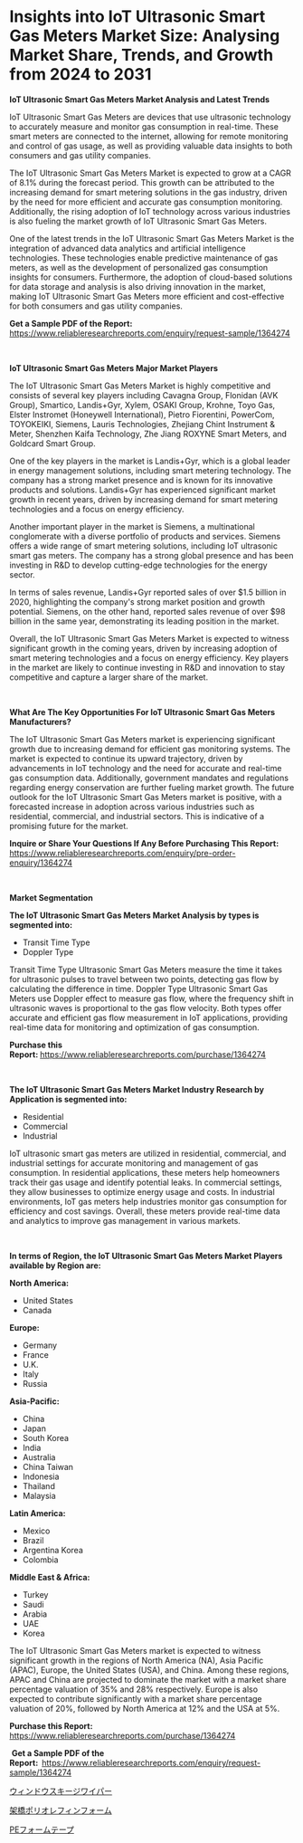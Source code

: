 <p><h1>Insights into IoT Ultrasonic Smart Gas Meters Market Size: Analysing Market Share, Trends, and Growth from 2024 to 2031</h1></p><p><strong>IoT Ultrasonic Smart Gas Meters Market Analysis and Latest Trends</strong></p>
<p><p>IoT Ultrasonic Smart Gas Meters are devices that use ultrasonic technology to accurately measure and monitor gas consumption in real-time. These smart meters are connected to the internet, allowing for remote monitoring and control of gas usage, as well as providing valuable data insights to both consumers and gas utility companies. </p><p>The IoT Ultrasonic Smart Gas Meters Market is expected to grow at a CAGR of 8.1% during the forecast period. This growth can be attributed to the increasing demand for smart metering solutions in the gas industry, driven by the need for more efficient and accurate gas consumption monitoring. Additionally, the rising adoption of IoT technology across various industries is also fueling the market growth of IoT Ultrasonic Smart Gas Meters.</p><p>One of the latest trends in the IoT Ultrasonic Smart Gas Meters Market is the integration of advanced data analytics and artificial intelligence technologies. These technologies enable predictive maintenance of gas meters, as well as the development of personalized gas consumption insights for consumers. Furthermore, the adoption of cloud-based solutions for data storage and analysis is also driving innovation in the market, making IoT Ultrasonic Smart Gas Meters more efficient and cost-effective for both consumers and gas utility companies.</p></p>
<p><strong>Get a Sample PDF of the Report:&nbsp;</strong> <a href="https://www.reliableresearchreports.com/enquiry/request-sample/1364274">https://www.reliableresearchreports.com/enquiry/request-sample/1364274</a></p>
<p>&nbsp;</p>
<p><strong>IoT Ultrasonic Smart Gas Meters Major Market Players</strong></p>
<p><p>The IoT Ultrasonic Smart Gas Meters Market is highly competitive and consists of several key players including Cavagna Group, Flonidan (AVK Group), Smartico, Landis+Gyr, Xylem, OSAKI Group, Krohne, Toyo Gas, Elster Instromet (Honeywell International), Pietro Fiorentini, PowerCom, TOYOKEIKI, Siemens, Lauris Technologies, Zhejiang Chint Instrument & Meter, Shenzhen Kaifa Technology, Zhe Jiang ROXYNE Smart Meters, and Goldcard Smart Group.</p><p>One of the key players in the market is Landis+Gyr, which is a global leader in energy management solutions, including smart metering technology. The company has a strong market presence and is known for its innovative products and solutions. Landis+Gyr has experienced significant market growth in recent years, driven by increasing demand for smart metering technologies and a focus on energy efficiency.</p><p>Another important player in the market is Siemens, a multinational conglomerate with a diverse portfolio of products and services. Siemens offers a wide range of smart metering solutions, including IoT ultrasonic smart gas meters. The company has a strong global presence and has been investing in R&D to develop cutting-edge technologies for the energy sector.</p><p>In terms of sales revenue, Landis+Gyr reported sales of over $1.5 billion in 2020, highlighting the company's strong market position and growth potential. Siemens, on the other hand, reported sales revenue of over $98 billion in the same year, demonstrating its leading position in the market.</p><p>Overall, the IoT Ultrasonic Smart Gas Meters Market is expected to witness significant growth in the coming years, driven by increasing adoption of smart metering technologies and a focus on energy efficiency. Key players in the market are likely to continue investing in R&D and innovation to stay competitive and capture a larger share of the market.</p></p>
<p>&nbsp;</p>
<p><strong>What Are The Key Opportunities For IoT Ultrasonic Smart Gas Meters Manufacturers?</strong></p>
<p><p>The IoT Ultrasonic Smart Gas Meters market is experiencing significant growth due to increasing demand for efficient gas monitoring systems. The market is expected to continue its upward trajectory, driven by advancements in IoT technology and the need for accurate and real-time gas consumption data. Additionally, government mandates and regulations regarding energy conservation are further fueling market growth. The future outlook for the IoT Ultrasonic Smart Gas Meters market is positive, with a forecasted increase in adoption across various industries such as residential, commercial, and industrial sectors. This is indicative of a promising future for the market.</p></p>
<p><strong>Inquire or Share Your Questions If Any Before Purchasing This Report:</strong> <a href="https://www.reliableresearchreports.com/enquiry/pre-order-enquiry/1364274">https://www.reliableresearchreports.com/enquiry/pre-order-enquiry/1364274</a></p>
<p>&nbsp;</p>
<p><strong>Market Segmentation</strong></p>
<p><strong>The IoT Ultrasonic Smart Gas Meters Market Analysis by types is segmented into:</strong></p>
<p><ul><li>Transit Time Type</li><li>Doppler Type</li></ul></p>
<p><p>Transit Time Type Ultrasonic Smart Gas Meters measure the time it takes for ultrasonic pulses to travel between two points, detecting gas flow by calculating the difference in time. Doppler Type Ultrasonic Smart Gas Meters use Doppler effect to measure gas flow, where the frequency shift in ultrasonic waves is proportional to the gas flow velocity. Both types offer accurate and efficient gas flow measurement in IoT applications, providing real-time data for monitoring and optimization of gas consumption.</p></p>
<p><strong>Purchase this Report:&nbsp;</strong><a href="https://www.reliableresearchreports.com/purchase/1364274">https://www.reliableresearchreports.com/purchase/1364274</a></p>
<p>&nbsp;</p>
<p><strong>The IoT Ultrasonic Smart Gas Meters Market Industry Research by Application is segmented into:</strong></p>
<p><ul><li>Residential</li><li>Commercial</li><li>Industrial</li></ul></p>
<p><p>IoT ultrasonic smart gas meters are utilized in residential, commercial, and industrial settings for accurate monitoring and management of gas consumption. In residential applications, these meters help homeowners track their gas usage and identify potential leaks. In commercial settings, they allow businesses to optimize energy usage and costs. In industrial environments, IoT gas meters help industries monitor gas consumption for efficiency and cost savings. Overall, these meters provide real-time data and analytics to improve gas management in various markets.</p></p>
<p>&nbsp;</p>
<p><strong>In terms of Region, the IoT Ultrasonic Smart Gas Meters Market Players available by Region are:</strong></p>
<p>
    <p> <strong> North America: </strong>
        <ul>
            <li>United States</li>
            <li>Canada</li>
        </ul>
        </p> 
    <p> <strong> Europe: </strong>
        <ul>
            <li>Germany</li>
            <li>France</li>
            <li>U.K.</li>
            <li>Italy</li>
            <li>Russia</li>
        </ul>
        </p> 
    <p> <strong> Asia-Pacific: </strong>
        <ul>
            <li>China</li>
            <li>Japan</li>
            <li>South Korea</li>
            <li>India</li>
            <li>Australia</li>
            <li>China Taiwan</li>
            <li>Indonesia</li>
            <li>Thailand</li>
            <li>Malaysia</li>
        </ul>
        </p> 
    <p> <strong> Latin America: </strong>
        <ul>
            <li>Mexico</li>
            <li>Brazil</li>
            <li>Argentina Korea</li>
            <li>Colombia</li>
        </ul>
        </p> 
    <p> <strong> Middle East & Africa: </strong>
        <ul>
            <li>Turkey</li>
            <li>Saudi</li>
            <li>Arabia</li>
            <li>UAE</li>
            <li>Korea</li>
        </ul>
    </p>
    </p>
<p><p>The IoT Ultrasonic Smart Gas Meters market is expected to witness significant growth in the regions of North America (NA), Asia Pacific (APAC), Europe, the United States (USA), and China. Among these regions, APAC and China are projected to dominate the market with a market share percentage valuation of 35% and 28% respectively. Europe is also expected to contribute significantly with a market share percentage valuation of 20%, followed by North America at 12% and the USA at 5%.</p></p>
<p><strong>Purchase this Report: </strong><a href="https://www.reliableresearchreports.com/purchase/1364274">https://www.reliableresearchreports.com/purchase/1364274</a></p>
<p>&nbsp;<strong>Get a Sample PDF of the Report:&nbsp;&nbsp;</strong><a href="https://www.reliableresearchreports.com/enquiry/request-sample/1364274">https://www.reliableresearchreports.com/enquiry/request-sample/1364274</a></p>
<p><strong></strong></p>
<p><p><a href="https://medium.com/@peterpatel626/%E7%AA%93%E7%94%A8%E3%82%B9%E3%82%AF%E3%82%A4%E3%83%BC%E3%82%B8%E3%83%BC%E3%83%AF%E3%82%A4%E3%83%91%E3%83%BC%E5%B8%82%E5%A0%B4%E3%81%AF-%E5%B8%82%E5%A0%B4%E3%82%B7%E3%82%A7%E3%82%A2-%E3%82%B5%E3%82%A4%E3%82%BA-%E3%81%8A%E3%82%88%E3%81%B32031%E5%B9%B4%E3%81%BE%E3%81%A7%E3%81%AE%E4%BA%88%E6%B8%AC%E3%81%AB%E7%84%A6%E7%82%B9%E3%82%92%E5%BD%93%E3%81%A6%E3%81%A6%E3%81%84%E3%81%BE%E3%81%99-0ec447b5b201">ウィンドウスキージワイパー</a></p><p><a href="https://github.com/laurenreichert/Market-Research-Report-List-1/blob/main/979912616944.md">架橋ポリオレフィンフォーム</a></p><p><a href="https://github.com/RodHoppe07/Market-Research-Report-List-1/blob/main/445895916945.md">PEフォームテープ</a></p></p>
